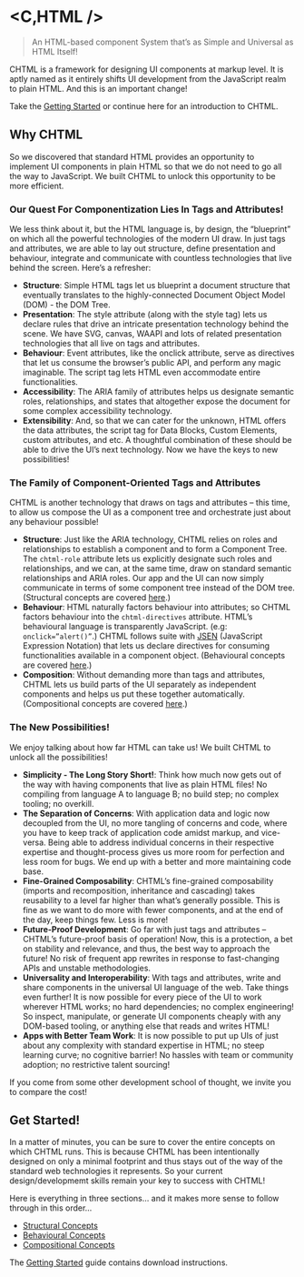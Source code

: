 # &lt;C&sbquo;HTML /&gt;
> An HTML-based component System that’s as Simple and Universal as HTML Itself!

CHTML is a framework for designing UI components at markup level. It is aptly named as it entirely shifts UI development from the JavaScript realm to plain HTML. And this is an important change!

Take the [Getting Started](https://docs.onephrase.dev/chtml/guide/) or continue here for an introduction to CHTML.

## Why CHTML
So we discovered that standard HTML provides an opportunity to implement UI components in plain HTML so that we do not need to go all the way to JavaScript. We built CHTML to unlock this opportunity to be more efficient.

### Our Quest For Componentization Lies In Tags and Attributes!
We less think about it, but the HTML language is, by design, the “blueprint” on which all the powerful technologies of the modern UI draw. In just tags and attributes, we are able to lay out structure, define presentation and behaviour, integrate and communicate with countless technologies that live behind the screen. Here’s a refresher:
+	**Structure**: Simple HTML tags let us blueprint a document structure that eventually translates to the highly-connected Document Object Model (DOM) - the DOM Tree.
+	**Presentation**: The style attribute (along with the style tag) lets us declare rules that drive an intricate presentation technology behind the scene. We have SVG, canvas, WAAPI and lots of related presentation technologies that all live on tags and attributes.
+	**Behaviour**: Event attributes, like the onclick attribute, serve as directives that let us consume the browser’s public API, and perform any magic imaginable. The script tag lets HTML even accommodate entire functionalities.
+	**Accessibility**: The ARIA family of attributes helps us designate semantic roles, relationships, and states that altogether expose the document for some complex accessibility technology.
+	**Extensibility**: And, so that we can cater for the unknown, HTML offers the data attributes, the script tag for Data Blocks, Custom Elements, custom attributes, and etc. A thoughtful combination of these should be able to drive the UI’s next technology. Now we have the keys to new possibilities!

### The Family of Component-Oriented Tags and Attributes
CHTML is another technology that draws on tags and attributes – this time, to allow us compose the UI as a component tree and orchestrate just about any behaviour possible!
+	**Structure**: Just like the ARIA technology, CHTML relies on roles and relationships to establish a component and to form a Component Tree. The `chtml-role` attribute lets us explicitly designate such roles and relationships, and we can, at the same time, draw on standard semantic relationships and ARIA roles. Our app and the UI can now simply communicate in terms of some component tree instead of the DOM tree. (Structural concepts are covered [here](https://docs.onephrase.dev/chtml/guide/structural-concepts/).)
+	**Behaviour**: HTML naturally factors behaviour into attributes; so CHTML factors behaviour into the `chtml-directives` attribute. HTML’s behavioural language is transparently JavaScript. (e.g: `onclick=”alert()”`.) CHTML follows suite with [JSEN](https://github.com/onephrase/jsen/) (JavaScript Expression Notation) that lets us declare directives for consuming functionalities available in a component object. (Behavioural concepts are covered [here](https://docs.onephrase.dev/chtml/guide/behavioural-concepts/).)
+	**Composition**: Without demanding more than tags and attributes, CHTML lets us build parts of the UI separately as independent components and helps us put these together automatically. (Compositional concepts are covered [here](https://docs.onephrase.dev/chtml/guide/compositional-concepts/).)

### The New Possibilities!
We enjoy talking about how far HTML can take us! We built CHTML to unlock all the possibilities!
+	**Simplicity - The Long Story Short!**: Think how much now gets out of the way with having components that live as plain HTML files! No compiling from language A to language B; no build step; no complex tooling; no overkill.
+	**The Separation of Concerns**: With application data and logic now decoupled from the UI, no more tangling of concerns and code, where you have to keep track of application code amidst markup, and vice-versa. Being able to address individual concerns in their respective expertise and thought-process gives us more room for perfection and less room for bugs. We end up with a better and more maintaining code base.
+	**Fine-Grained Composability**: CHTML’s fine-grained composability (imports and recomposition, inheritance and cascading) takes reusability to a level far higher than what’s generally possible. This is fine as we want to do more with fewer components, and at the end of the day, keep things few. Less is more!
+	**Future-Proof Development**: Go far with just tags and attributes – CHTML’s future-proof basis of operation! Now, this is a protection, a bet on stability and relevance, and thus, the best way to approach the future! No risk of frequent app rewrites in response to fast-changing APIs and unstable methodologies.
+	**Universality and Interoperability**: With tags and attributes, write and share components in the universal UI language of the web. Take things even further! It is now possible for every piece of the UI to work wherever HTML works; no hard dependencies; no complex engineering! So inspect, manipulate, or generate UI components cheaply with any DOM-based tooling, or anything else that reads and writes HTML! 
+	**Apps with Better Team Work**: It is now possible to put up UIs of just about any complexity with standard expertise in HTML; no steep learning curve; no cognitive barrier! No hassles with team or community adoption; no restrictive talent sourcing!

If you come from some other development school of thought, we invite you to compare the cost!

## Get Started!
In a matter of minutes, you can be sure to cover the entire concepts on which CHTML runs. This is because CHTML has been intentionally designed on only a minimal footprint and thus stays out of the way of the standard web technologies it represents. So your current design/developmemt skills remain your key to success with CHTML! 

Here is everything in three sections… and it makes more sense to follow through in this order…
+	[Structural Concepts](https://docs.onephrase.dev/chtml/guide/structural-concepts/)
+	[Behavioural Concepts](https://docs.onephrase.dev/chtml/guide/behavioural-concepts/)
+	[Compositional Concepts](https://docs.onephrase.dev/chtml/guide/compositional-concepts/)

The [Getting Started](https://docs.onephrase.dev/chtml/guide/) guide contains download instructions.
